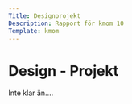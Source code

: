 ```yaml
---
Title: Designprojekt
Description: Rapport för kmom 10
Template: kmom
---
```


Design - Projekt
==================

Inte klar än....

